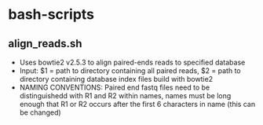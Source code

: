 # bash-scripts

## align_reads.sh
- Uses bowtie2 v2.5.3 to align paired-ends reads to specified database
- Input: $1 = path to directory containing all paired reads, $2 = path to directory containing database index files build with bowtie2
- NAMING CONVENTIONS: Paired end fastq files need to be distinguishedd with R1 and R2 within names, names must be long enough that R1 or R2 occurs after the first 6 characters in name (this can be changed)
  
